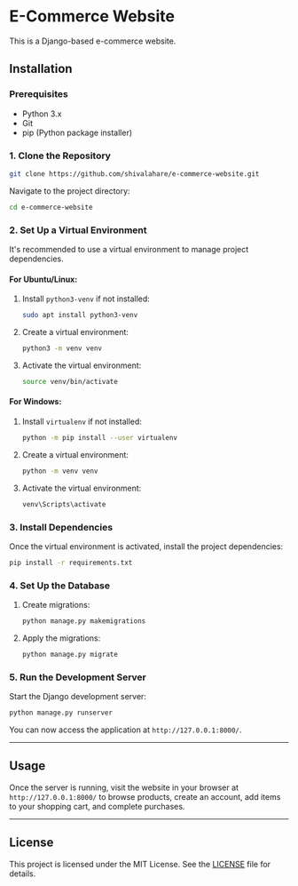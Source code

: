 
# E-Commerce Website

This is a Django-based e-commerce website.

## Installation

### Prerequisites

- Python 3.x
- Git
- pip (Python package installer)

### 1. Clone the Repository

```bash
git clone https://github.com/shivalahare/e-commerce-website.git
```

Navigate to the project directory:

```bash
cd e-commerce-website
```

### 2. Set Up a Virtual Environment

It's recommended to use a virtual environment to manage project dependencies.

#### For Ubuntu/Linux:

1. Install `python3-venv` if not installed:

   ```bash
   sudo apt install python3-venv
   ```

2. Create a virtual environment:

   ```bash
   python3 -m venv venv
   ```

3. Activate the virtual environment:

   ```bash
   source venv/bin/activate
   ```

#### For Windows:

1. Install `virtualenv` if not installed:

   ```bash
   python -m pip install --user virtualenv
   ```

2. Create a virtual environment:

   ```bash
   python -m venv venv
   ```

3. Activate the virtual environment:

   ```bash
   venv\Scripts\activate
   ```

### 3. Install Dependencies

Once the virtual environment is activated, install the project dependencies:

```bash
pip install -r requirements.txt
```

### 4. Set Up the Database

1. Create migrations:

   ```bash
   python manage.py makemigrations
   ```

2. Apply the migrations:

   ```bash
   python manage.py migrate
   ```

### 5. Run the Development Server

Start the Django development server:

```bash
python manage.py runserver
```

You can now access the application at `http://127.0.0.1:8000/`.

---

## Usage

Once the server is running, visit the website in your browser at `http://127.0.0.1:8000/` to browse products, create an account, add items to your shopping cart, and complete purchases.

---

## License

This project is licensed under the MIT License. See the [LICENSE](LICENSE) file for details.
